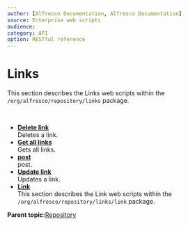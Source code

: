 ```yaml
---
author: [Alfresco Documentation, Alfresco Documentation]
source: Enterprise web scripts
audience: 
category: API
option: RESTful reference
---
```


# Links

This section describes the Links web scripts within the `/org/alfresco/repository/links` package.

 

-   **[Delete link](../references/RESTful-LinksLinks-deletePost.md)**  
 Deletes a link.
-   **[Get all links](../references/RESTful-LinksLinksGet.md)**  
 Gets all links.
-   **[post](../references/RESTful-LinksLinksPost.md)**  
 post.
-   **[Update link](../references/RESTful-LinksLinksPut.md)**  
 Updates a link.
-   **[Link](../references/RESTful-Link.md)**  
 This section describes the Link web scripts within the `/org/alfresco/repository/links/link` package.

**Parent topic:**[Repository](../references/RESTful-Repository.md)

